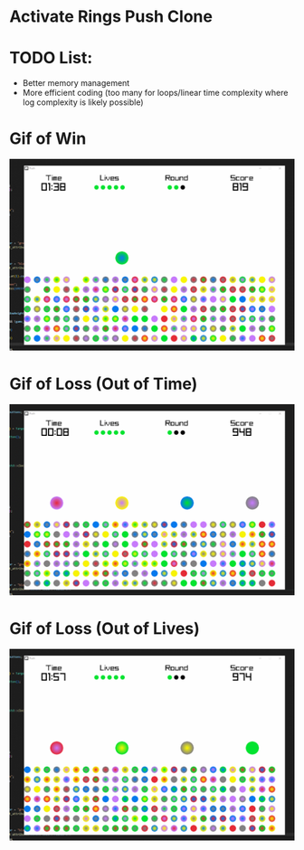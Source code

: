 # Activate Rings Push Clone

# TODO List:
- Better memory management
- More efficient coding (too many for loops/linear time complexity where log complexity is likely possible) 

# Gif of Win
![](https://github.com/ChrisHuynh333/activate-rings-push/blob/master/gifsForGitHub/Rings-PushWin.gif)

# Gif of Loss (Out of Time)
![](https://github.com/ChrisHuynh333/activate-rings-push/blob/master/gifsForGitHub/Rings-PushLossTime.gif)

# Gif of Loss (Out of Lives)
![](https://github.com/ChrisHuynh333/activate-rings-push/blob/master/gifsForGitHub/Rings-PushLossLives.gif)
